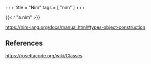 +++
title = "Nim"
tags = [ "nim" ]
+++

{{< r "a.nim" >}}

<https://nim-lang.org/docs/manual.html#types-object-construction>

## References

<https://rosettacode.org/wiki/Classes>
